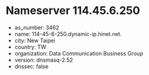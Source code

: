 # Nameserver 114.45.6.250

* as_number: 3462
* name: 114-45-6-250.dynamic-ip.hinet.net.
* city: New Taipei
* country: TW
* organization: Data Communication Business Group
* version: dnsmasq-2.52
* dnssec: false

